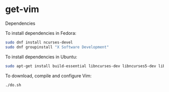 # get-vim

Dependencies

To install dependencies in Fedora:

```sh
sudo dnf install ncurses-devel
sudo dnf groupinstall "X Software Development"
```

To install dependencies in Ubuntu:

```sh
sudo apt-get install build-essential libncurses-dev libncurses5-dev libgnome2-dev libgnomeui-dev libgtk2.0-dev libatk1.0-dev libbonoboui2-dev libcairo2-dev libx11-dev libxpm-dev libxt-dev curl default-jre
```

To download, compile and configure Vim:

```
./do.sh
```
